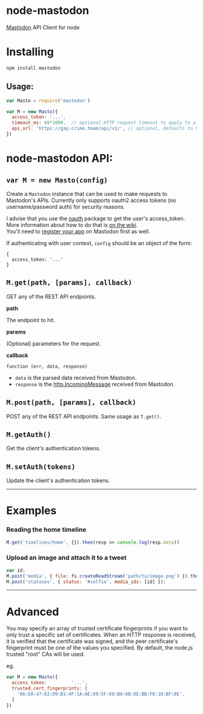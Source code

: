 # node-mastodon

[Mastodon](https://github.com/tootsuite/mastodon/) API Client for node

# Installing

```
npm install mastodon
```

## Usage:

```javascript
var Masto = require('mastodon')

var M = new Masto({
  access_token: '...',
  timeout_ms: 60*1000,  // optional HTTP request timeout to apply to all requests.
  api_url: 'https://gay.crime.team/api/v1/', // optional, defaults to https://mastodon.social/api/v1/
})
```

# node-mastodon API:

## `var M = new Masto(config)`

Create a `Mastodon` instance that can be used to make requests to Mastodon's APIs. Currently only supports oauth2 access tokens (no username/password auth) for security reasons.

I advise that you use the [oauth](https://www.npmjs.com/package/oauth) package to get the user's access_token. More information about how to do that is [on the wiki](https://github.com/jessicahayley/node-mastodon/wiki/Getting-an-access_token-with-the-oauth-package).  
You'll need to [register your app](https://github.com/tootsuite/mastodon/blob/master/docs/Using-the-API/API.md#oauth-apps) on Mastodon first as well.

If authenticating with user context, `config` should be an object of the form:
```
{
  access_token: '...'
}
```

## `M.get(path, [params], callback)`
GET any of the REST API endpoints.

**path**

The endpoint to hit.

**params**

(Optional) parameters for the request.

**callback**

`function (err, data, response)`

- `data` is the parsed data received from Mastodon.
- `response` is the [http.IncomingMessage](http://nodejs.org/api/http.html#http_http_incomingmessage) received from Mastodon.

## `M.post(path, [params], callback)`

POST any of the REST API endpoints. Same usage as `T.get()`.

## `M.getAuth()`
Get the client's authentication tokens.

## `M.setAuth(tokens)`
Update the client's authentication tokens.

-------

# Examples

### Reading the home timeline
```javascript
M.get('timelines/home', {}).then(resp => console.log(resp.data))
```

### Upload an image and attach it to a tweet
```javascript
var id;
M.post('media', { file: fs.createReadStream('path/to/image.png') }).then(resp => id = resp.data.id)
M.post('statuses', { status: '#selfie', media_ids: [id] });
```

-------

# Advanced

You may specify an array of trusted certificate fingerprints if you want to only trust a specific set of certificates.
When an HTTP response is received, it is verified that the certificate was signed, and the peer certificate's fingerprint must be one of the values you specified. By default, the node.js trusted "root" CAs will be used.

eg.
```js
var M = new Masto({
  access_token:         '...',
  trusted_cert_fingerprints: [
    '66:EA:47:62:D9:B1:4F:1A:AE:89:5F:68:BA:6B:8E:BB:F8:1D:BF:8E',
  ]
})
```
